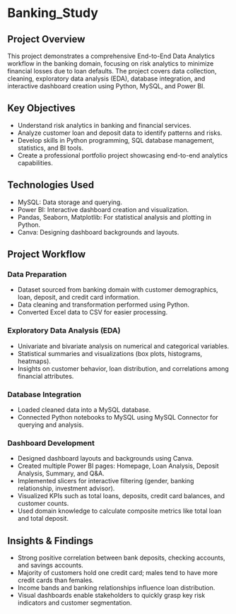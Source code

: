 # Banking_Study

## Project Overview
This project demonstrates a comprehensive End-to-End Data Analytics workflow in the banking domain, focusing on risk analytics to minimize financial losses due to loan defaults. The project covers data collection, cleaning, exploratory data analysis (EDA), database integration, and interactive dashboard creation using Python, MySQL, and Power BI.

## Key Objectives
- Understand risk analytics in banking and financial services.
- Analyze customer loan and deposit data to identify patterns and risks.
- Develop skills in Python programming, SQL database management, statistics, and BI tools.
- Create a professional portfolio project showcasing end-to-end analytics capabilities.

## Technologies Used
- MySQL: Data storage and querying.
- Power BI: Interactive dashboard creation and visualization.
- Pandas, Seaborn, Matplotlib: For statistical analysis and plotting in Python.
- Canva: Designing dashboard backgrounds and layouts.

## Project Workflow
### Data Preparation

- Dataset sourced from banking domain with customer demographics, loan, deposit, and credit card information.
- Data cleaning and transformation performed using Python.
- Converted Excel data to CSV for easier processing.
### Exploratory Data Analysis (EDA)

- Univariate and bivariate analysis on numerical and categorical variables.
- Statistical summaries and visualizations (box plots, histograms, heatmaps).
- Insights on customer behavior, loan distribution, and correlations among financial attributes.
### Database Integration

- Loaded cleaned data into a MySQL database.
- Connected Python notebooks to MySQL using MySQL Connector for querying and analysis.
### Dashboard Development

- Designed dashboard layouts and backgrounds using Canva.
- Created multiple Power BI pages: Homepage, Loan Analysis, Deposit Analysis, Summary, and Q&A.
- Implemented slicers for interactive filtering (gender, banking relationship, investment advisor).
- Visualized KPIs such as total loans, deposits, credit card balances, and customer counts.
- Used domain knowledge to calculate composite metrics like total loan and total deposit.

## Insights & Findings
- Strong positive correlation between bank deposits, checking accounts, and savings accounts.
- Majority of customers hold one credit card; males tend to have more credit cards than females.
- Income bands and banking relationships influence loan distribution.
- Visual dashboards enable stakeholders to quickly grasp key risk indicators and customer segmentation.
